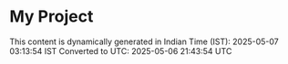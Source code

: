 # My Project

This content is dynamically generated in Indian Time (IST): 2025-05-07 03:13:54 IST
Converted to UTC: 2025-05-06 21:43:54 UTC

